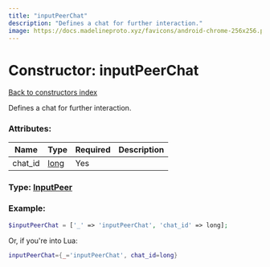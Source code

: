 ```yaml
---
title: "inputPeerChat"
description: "Defines a chat for further interaction."
image: https://docs.madelineproto.xyz/favicons/android-chrome-256x256.png
---
```

# Constructor: inputPeerChat  
[Back to constructors index](index.md)



Defines a chat for further interaction.

### Attributes:

| Name     |    Type       | Required | Description |
|----------|---------------|----------|-------------|
|chat\_id|[long](../types/long.md) | Yes|



### Type: [InputPeer](../types/InputPeer.md)


### Example:

```php
$inputPeerChat = ['_' => 'inputPeerChat', 'chat_id' => long];
```  


Or, if you're into Lua:

```lua
inputPeerChat={_='inputPeerChat', chat_id=long}

```


